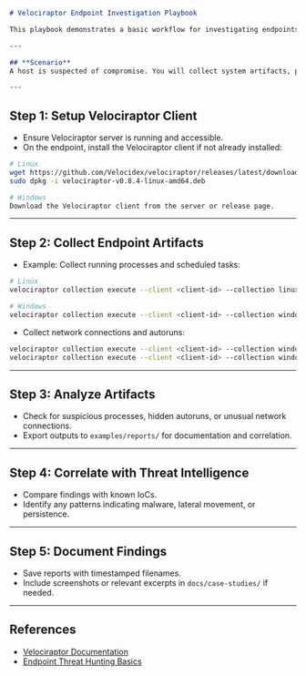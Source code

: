 ````markdown
# Velociraptor Endpoint Investigation Playbook

This playbook demonstrates a basic workflow for investigating endpoints using Velociraptor.

---

## **Scenario**
A host is suspected of compromise. You will collect system artifacts, processes, and network information from the endpoint for analysis.

---
````
## **Step 1: Setup Velociraptor Client**

- Ensure Velociraptor server is running and accessible.
- On the endpoint, install the Velociraptor client if not already installed:

```bash
# Linux
wget https://github.com/Velocidex/velociraptor/releases/latest/download/velociraptor-v0.8.4-linux-amd64.deb
sudo dpkg -i velociraptor-v0.8.4-linux-amd64.deb

# Windows
Download the Velociraptor client from the server or release page.
````

---

## **Step 2: Collect Endpoint Artifacts**

* Example: Collect running processes and scheduled tasks:

```bash
# Linux
velociraptor collection execute --client <client-id> --collection linux.system.processes

# Windows
velociraptor collection execute --client <client-id> --collection windows.system.processes
```

* Collect network connections and autoruns:

```bash
velociraptor collection execute --client <client-id> --collection windows.system.network
velociraptor collection execute --client <client-id> --collection windows.system.autoruns
```

---

## **Step 3: Analyze Artifacts**

* Check for suspicious processes, hidden autoruns, or unusual network connections.
* Export outputs to `examples/reports/` for documentation and correlation.

---

## **Step 4: Correlate with Threat Intelligence**

* Compare findings with known IoCs.
* Identify any patterns indicating malware, lateral movement, or persistence.

---

## **Step 5: Document Findings**

* Save reports with timestamped filenames.
* Include screenshots or relevant excerpts in `docs/case-studies/` if needed.

---

## **References**

* [Velociraptor Documentation](https://docs.velociraptor.app/)
* [Endpoint Threat Hunting Basics](https://www.sans.org/white-papers/403/)

```
